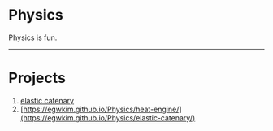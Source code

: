 # Physics
Physics is fun.

* * *

# Projects
1. [elastic catenary](https://egwkim.github.io/Physics/elastic-catenary/)
2. [https://egwkim.github.io/Physics/heat-engine/](https://egwkim.github.io/Physics/elastic-catenary/)
